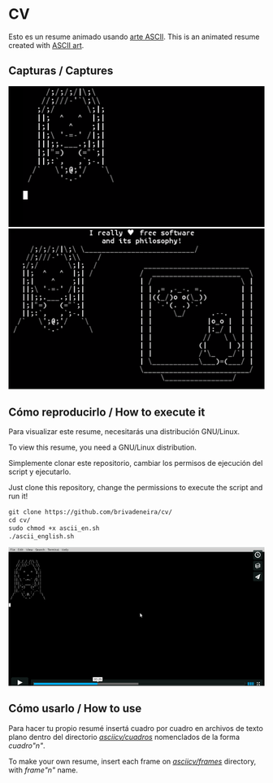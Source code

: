 # CV

Esto es un resume animado usando [arte ASCII](https://es.wikipedia.org/wiki/Arte_ASCII).
This is an animated resume created with [ASCII art](https://en.wikipedia.org/wiki/ASCII_art).

## Capturas / Captures
![](https://github.com/brivadeneira/cv/blob/master/img/captura.png?raw=true)
![](https://github.com/brivadeneira/cv/blob/master/img/captura2.png?raw=true)

## Cómo reproducirlo / How to execute it
Para visualizar este resume, necesitarás una distribución GNU/Linux.

To view this resume, you need a GNU/Linux distribution.

Simplemente clonar este repositorio, cambiar los permisos de ejecución del script y ejecutarlo.

Just clone this repository, change the permissions to execute the script and run it!

```shell
git clone https://github.com/brivadeneira/cv/
cd cv/
sudo chmod +x ascii_en.sh
./ascii_english.sh

```

[![](https://github.com/brivadeneira/cv/blob/master/img/captura3.png?raw=true)](https://vimeo.com/201882986)

## Cómo usarlo / How to use

Para hacer tu propio resumé insertá cuadro por cuadro en archivos de texto plano dentro del directorio [*asciicv/cuadros*](https://github.com/brivadeneira/cv/tree/master/asciicv/cuadros) nomenclados de la forma *cuadro"n"*.

To make your own resume, insert each frame on [*asciicv/frames*](https://github.com/brivadeneira/cv/tree/master/asciicv/frames) directory, with *frame"n"* name.
